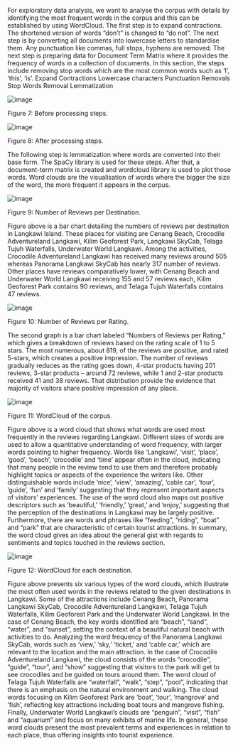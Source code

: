For exploratory data analysis, we want to analyse the corpus with details by identifying the most frequent words in the corpus and this can be established by using WordCloud. The first step is to expand contractions. The shortened version of words  “don’t”  is changed to “do not”. The next step is by converting all documents into lowercase letters to standardise them. Any punctuation like commas, full stops, hyphens are removed. The next step is preparing data for Document Term Matrix where it provides the frequency of words in a collection of documents. In this section, the steps include removing stop words which are the most common words such as ‘I’, ‘this’, ‘is’. 
Expand Contractions
Lowercase characters
Punctuation Removals
Stop Words Removal
Lemmatization

![image](https://github.com/user-attachments/assets/ad12a5bb-5806-4998-8e26-7dc2a1391e4a)

Figure 7: Before processing steps.

![image](https://github.com/user-attachments/assets/71453529-f2bd-4910-98ab-0773f9cb00af)

Figure 8: After processing steps.

The following step is lemmatization where words are converted into their base form. The SpaCy library is used for these steps. After that, a document-term matrix is created and wordcloud library is used to plot those words. Word clouds are the visualisation of words where the bigger the size of the word, the more frequent it appears in the corpus.

![image](https://github.com/user-attachments/assets/95f3a4e5-e0a0-44d5-9c9c-638f52333ac4)

Figure 9: Number of Reviews per Destination.

Figure above is a bar chart detailing the numbers of reviews per destination in Langkawi Island. These places for visiting are Cenang Beach, Crocodile Adventureland Langkawi, Kilim Geoforest Park, Langkawi SkyCab, Telaga Tujuh Waterfalls, Underwater World Langkawi. Among the activities, Crocodile Adventureland Langkawi has received many reviews around 505 whereas Panorama Langkawi SkyCab has nearly 317 number of reviews. Other places have reviews comparatively lower, with Cenang Beach and Underwater World Langkawi receiving 155 and 57 reviews each, Kilim Geoforest Park contains 90 reviews, and Telaga Tujuh Waterfalls contains 47 reviews.

![image](https://github.com/user-attachments/assets/43429131-7211-4e59-be13-6da81c153ffd)

Figure 10: Number of Reviews per Rating.

The second graph is a bar chart labeled “Numbers of Reviews per Rating,” which gives a breakdown of reviews based on the rating scale of 1 to 5 stars. The most numerous, about 819, of the reviews are positive, and rated 5-stars, which creates a positive impression. The number of reviews gradually reduces as the rating goes down, 4-star products having 201 reviews, 3-star products – around 72 reviews, while 1 and 2-star products received 41 and 38 reviews. That distribution provide the evidence that majority of visitors share positive impression of any place.

![image](https://github.com/user-attachments/assets/64e56789-854d-4323-8e29-72cb0f03017b)

Figure 11: WordCloud of the corpus.

Figure above is a word cloud that shows what words are used most frequently in the reviews regarding Langkawi. Different sizes of words are used to allow a quantitative understanding of word frequency, with larger words pointing to higher frequency. Words like ‘Langkawi’, ‘visit’, ‘place’, ‘good’, ‘beach’, ‘crocodile’ and ‘time’ appear often in the cloud, indicating that many people in the review tend to use them and therefore probably highlight topics or aspects of the experience the writers like. Other distinguishable words include ‘nice’, ‘view’, ‘amazing’, ‘cable car’, ‘tour’, ‘guide’, ‘fun’ and ‘family’ suggesting that they represent important aspects of visitors’ experiences. The use of the word cloud also maps out positive descriptors such as ‘beautiful,’ ‘friendly,’ ‘great,’ and ‘enjoy,’ suggesting that the perception of the destinations in Langkawi may be largely positive. Furthermore, there are words and phrases like “feeding”, “riding”, “boat” and “park” that are characteristic of certain tourist attractions. In summary, the word cloud gives an idea about the general gist with regards to sentiments and topics touched in the reviews section.

![image](https://github.com/user-attachments/assets/32aa41aa-e8b9-40e5-a5ea-f76fa7f17ed6)

Figure 12: WordCloud for each destination.

Figure above presents six various types of the word clouds, which illustrate the most often used words in the reviews related to the given destinations in Langkawi. Some of the attractions include Cenang Beach, Panorama Langkawi SkyCab, Crocodile Adventureland Langkawi, Telaga Tujuh Waterfalls, Kilim Geoforest Park and the Underwater World Langkawi. In the case of Cenang Beach, the key words identified are “beach”, “sand”, “water”, and “sunset”, setting the context of a beautiful natural beach with activities to do. Analyzing the word frequency of the Panorama Langkawi SkyCab, words such as ‘view,’ ‘sky,’ ‘ticket,’ and ‘cable car,’ which are relevant to the location and the main attraction. In the case of Crocodile Adventureland Langkawi, the cloud consists of the words “crocodile”, “guide”, “tour”, and “show” suggesting that visitors to the park will get to see crocodiles and be guided on tours around them. The word cloud of Telaga Tujuh Waterfalls are “waterfall”, “walk”, “step”, “pool”, indicating that there is an emphasis on the natural environment and walking. The cloud words focusing on Kilim Geoforest Park are ‘boat’, ‘tour’, ‘mangrove’ and ‘fish’, reflecting key attractions including boat tours and mangrove fishing. Finally, Underwater World Langkawi’s clouds are “penguin”, “visit”, “fish” and “aquarium” and focus on many exhibits of marine life. In general, these word clouds present the most prevalent terms and experiences in relation to each place, thus offering insights into tourist experience.
